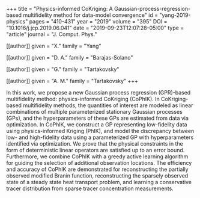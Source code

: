 +++
title   = "Physics-informed CoKriging: A Gaussian-process-regression-based multifidelity method for data-model convergence"
id      = "yang-2019-physics"
pages   = "410-431"
year    = "2019"
volume  = "395"
DOI     = "10.1016/j.jcp.2019.06.041"
date    = "2019-09-23T12:07:28-05:00"
type    = "article"
journal = "J. Comput. Phys."

[[author]]
	given = "X."
	family = "Yang"

[[author]]
	given = "D. A."
	family = "Barajas-Solano"

[[author]]
	given = "G."
	family = "Tartakovsky"

[[author]]
	given = "A. M."
	family = "Tartakovsky"
+++

In this work, we propose a new Gaussian process regression (GPR)-based multifidelity method: physics-informed CoKriging (CoPhIK).  In CoKriging-based multifidelity methods, the quantities of interest are modeled as linear combinations of multiple parameterized stationary Gaussian processes (GPs), and the hyperparameters of these GPs are estimated from data via optimization.  In CoPhIK, we construct a GP representing low-fidelity data using physics-informed Kriging (PhIK), and model the discrepancy between low- and high-fidelity data using a parameterized GP with hyperparameters identified via optimization.  We prove that the physical constraints in the form of deterministic linear operators are satisfied up to an error bound.  Furthermore, we combine CoPhIK with a greedy active learning algorithm for guiding the selection of additional observation locations.  The efficiency and accuracy of CoPhIK are demonstrated for reconstructing the partially observed modified Branin function, reconstructing the sparsely observed state of a steady state heat transport problem, and learning a conservative tracer distribution from sparse tracer concentration measurements.
